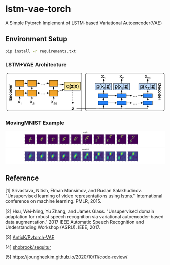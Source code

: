 # lstm-vae-torch
A Simple Pytorch Implement of LSTM-based Variational Autoencoder(VAE)

## Environment Setup
```bash
pip install -r requirements.txt
```

### LSTM+VAE Architecture
![architecture](misc/Seq2Seq-LSTM-VAE-architecture.png)

### MovingMNIST Example
![original](misc/orig0.png)
![reconstructed](misc/recon18.png)

## Reference
[1] Srivastava, Nitish, Elman Mansimov, and Ruslan Salakhudinov. "Unsupervised learning of video representations using lstms." International conference on machine learning. PMLR, 2015.

[2] Hsu, Wei-Ning, Yu Zhang, and James Glass. "Unsupervised domain adaptation for robust speech recognition via variational autoencoder-based data augmentation." 2017 IEEE Automatic Speech Recognition and Understanding Workshop (ASRU). IEEE, 2017.


[3] [AntixK/Pytorch-VAE](https://github.com/AntixK/PyTorch-VAE)

[4] [shobrook/sequitur](https://github.com/shobrook/sequitur)

[5]  https://joungheekim.github.io/2020/10/11/code-review/
